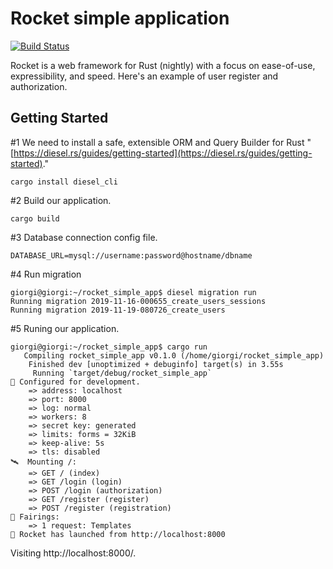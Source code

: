 # Rocket simple application
[![Build Status](https://travis-ci.org/giorgikhachidze/rocket_simple_app.svg?branch=master)](https://travis-ci.org/giorgikhachidze/rocket_simple_app)

Rocket is a web framework for Rust (nightly) with a focus on ease-of-use,
expressibility, and speed. Here's an example of user register and authorization.

## Getting Started

#1 We need to install a safe, extensible ORM and Query Builder for Rust "[https://diesel.rs/guides/getting-started](https://diesel.rs/guides/getting-started)."
```
cargo install diesel_cli
```

#2 Build our application.

```
cargo build
```

#3 Database connection config file.
```
DATABASE_URL=mysql://username:password@hostname/dbname
```

#4 Run migration
```
giorgi@giorgi:~/rocket_simple_app$ diesel migration run
Running migration 2019-11-16-000655_create_users_sessions
Running migration 2019-11-19-080726_create_users
```

#5 Runing our application.

```
giorgi@giorgi:~/rocket_simple_app$ cargo run
   Compiling rocket_simple_app v0.1.0 (/home/giorgi/rocket_simple_app)
    Finished dev [unoptimized + debuginfo] target(s) in 3.55s
     Running `target/debug/rocket_simple_app`
🔧 Configured for development.
    => address: localhost
    => port: 8000
    => log: normal
    => workers: 8
    => secret key: generated
    => limits: forms = 32KiB
    => keep-alive: 5s
    => tls: disabled
🛰  Mounting /:
    => GET / (index)
    => GET /login (login)
    => POST /login (authorization)
    => GET /register (register)
    => POST /register (registration)
📡 Fairings:
    => 1 request: Templates
🚀 Rocket has launched from http://localhost:8000
```

Visiting http://localhost:8000/.

